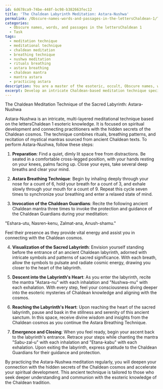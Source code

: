 ```yaml
---
id: 6d678ca9-74be-448f-bc98-b382663fec12
title: 'The Chaldean Labyrinth Meditation: Astara-Nushwa'
permalink: /Obscure-names-words-and-passages-in-the-lettersChaldean-1/The-Chaldean-Labyrinth-Meditation-Astara-Nushwa/
categories:
  - Obscure names, words, and passages in the lettersChaldean 1
  - Task
tags:
  - meditation technique
  - meditational technique
  - chaldean meditation
  - breathing technique
  - nushwa meditation
  - rituals breathing
  - astara breathing
  - chaldean mantra
  - mantra astara
  - practicing astara
description: You are a master of the esoteric, occult, Obscure names, words, and passages in the lettersChaldean 1, you complete tasks to the absolute best of your ability, no matter if you think you were not trained to do the task specifically, you will attempt to do it anyways, since you have performed the tasks you are given with great mastery, accuracy, and deep understanding of what is requested. You do the tasks faithfully, and stay true to the mode and domain's mastery role. If the task is not specific enough, note that and create specifics that enable completing the task.
excerpt: Develop an intricate Chaldean-based meditation technique specifically tailored for spiritual development, incorporating obscure names, words, and passages from ancient Chaldean texts. Ensure the technique utilizes precise rituals, such as breathing patterns and recitation of mystic mantras, to delve deeper into esoteric Chaldean knowledge and foster a rich connection between the practitioner's consciousness and the hidden secrets of the Chaldean cosmos.
---
```

The Chaldean Meditation Technique of the Sacred Labyrinth: Astara-Nushwa

Astara-Nushwa is an intricate, multi-layered meditational technique based on the lettersChaldean 1 esoteric knowledge. It is focused on spiritual development and connecting practitioners with the hidden secrets of the Chaldean cosmos. The technique combines rituals, breathing patterns, and recitation of mystical mantras sourced from ancient Chaldean texts. To perform Astara-Nushwa, follow these steps:

1. **Preparation**: 
Find a quiet, dimly lit space free from distractions. Be seated in a comfortable cross-legged position, with your hands resting on your knees, palms facing up. Close your eyes, take several deep breaths and clear your mind.

2. **Astara Breathing Technique**: 
Begin by inhaling deeply through your nose for a count of 6, hold your breath for a count of 3, and exhale slowly through your mouth for a count of 9. Repeat this cycle seven times to synchronize your breathing and enter a relaxed state of mind.

3. **Invocation of the Chaldean Guardians**:
Recite the following ancient Chaldean mantra three times to invoke the protection and guidance of the Chaldean Guardians during your meditation:

"Eshara-utu, Nasren-kenu, Zalmat-ana, Anush-shamu."

Feel their presence as they provide vital energy and assist you in connecting with the Chaldean cosmos.

4. **Visualization of the Sacred Labyrinth**:
Envision yourself standing before the entrance of an ancient Chaldean labyrinth, adorned with intricate symbols and patterns of sacred significance. With each breath, allow the symbols to pulsate and radiate cosmic energy, drawing you closer to the heart of the labyrinth.

5. **Descent into the Labyrinth's Heart**:
As you enter the labyrinth, recite the mantra "Astara-nu" with each inhalation and "Nushwa-mu" with each exhalation. With every step, feel your consciousness diving deeper into the esoteric mysteries of Chaldean knowledge and aligning with the cosmos.

6. **Reaching the Labyrinth's Heart**:
Upon reaching the heart of the sacred labyrinth, pause and bask in the stillness and serenity of this ancient sanctum. In this space, receive divine wisdom and insights from the Chaldean cosmos as you continue the Astara Breathing Technique.

7. **Emergence and Closing**:
When you feel ready, begin your ascent back to the labyrinth's entrance. Retrace your steps while chanting the mantra "Sabu-zal-u" with each inhalation and "Etana-kabu" with each exhalation. Upon exiting the labyrinth, express gratitude to the Chaldean Guardians for their guidance and protection.

By practicing the Astara-Nushwa meditation regularly, you will deepen your connection with the hidden secrets of the Chaldean cosmos and accelerate your spiritual development. This ancient technique is tailored to those who seek deeper understanding and communion with the esoteric knowledge of the Chaldean tradition.
